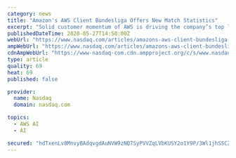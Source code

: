 ```yaml
---
category: news
title: "Amazon's AWS Client Bundesliga Offers New Match Statistics"
excerpt: "Solid customer momentum of AWS is driving the company’s top line. We note that Bundesliga — the professional association football (soccer) league of Germany — that went all-in on AWS in the beginning of this year has debuted its first two Match Facts namely Average Positions and Expected Goals (xGoals)."
publishedDateTime: 2020-05-27T14:50:00Z
webUrl: "https://www.nasdaq.com/articles/amazons-aws-client-bundesliga-offers-new-match-statistics-2020-05-27"
ampWebUrl: "https://www.nasdaq.com/articles/amazons-aws-client-bundesliga-offers-new-match-statistics-2020-05-27?amp"
cdnAmpWebUrl: "https://www-nasdaq-com.cdn.ampproject.org/c/s/www.nasdaq.com/articles/amazons-aws-client-bundesliga-offers-new-match-statistics-2020-05-27?amp"
type: article
quality: 69
heat: 69
published: false

provider:
  name: Nasdaq
  domain: nasdaq.com

topics:
  - AWS AI
  - AI

secured: "hdTxenLv8MnvyBAdqvgdAuNVW9zNQ7SyPVVZqLVbKUSY2o1Y9P/3Wl1jhSSCZehwCvmXeJGDvIh7oqGkNQJPaPtncgn6qb9wkX83fQTejNcLC3CDDhtcUQ2/JRCL6G8FIQXDCfowwLC6a39msg1NFqN0dvgqlv/h8voYHrtujjjGIpLRb/Rru3Rw8V6jJKtiHkX1cD2XmBR1lPQAtTx+exf71A0MJIJF2eYq4rwHjrRmsgzr2ZSjEtR3hV+xI8aB3UfRWADuxJko+X+FNcjI8U4DIAtz8dEJKzSZ7+Y9hMgD1IttFrl113kjtnOqjxbgQI79r7DS4j5ejGhgAP4Csaf3T0Udl66pYJz6O8GLcKBybdfJ1fGLT2eK+DqQWYO+G7AyxyqoHF93F6XMJHHhMGeZJ42u5SNgYXFTTxjK7B6FM60sq/sR+TdjVdtzdLdTXcfJN6OxLpXbflQMVyfxwcLZdSgv5ApSvwY4gv3FkUI=;VIGlELBKXTv57R90tikMAQ=="
---
```


